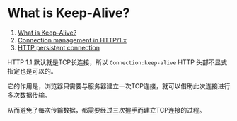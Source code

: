 # What is Keep-Alive?
 
1. [What is Keep-Alive?][1]
2. [Connection management in HTTP/1.x][2]
3. [HTTP persistent connection][3]

HTTP 1.1 默认就是TCP长连接，所以 `Connection:keep-alive` HTTP 头部不显式指定也是可以的。

它的作用是，浏览器只需要与服务器建立一次TCP连接，就可以借助此次连接进行多次数据传输。

从而避免了每次传输数据，都需要经过三次握手而建立TCP连接的过程。

[1]: https://blog.stackpath.com/glossary/keep-alive/
[2]: https://developer.mozilla.org/en-US/docs/Web/HTTP/Connection_management_in_HTTP_1.x
[3]: https://zh.wikipedia.org/wiki/HTTP%E6%8C%81%E4%B9%85%E8%BF%9E%E6%8E%A5